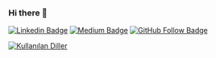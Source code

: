 ### Hi there 👋

<!--
**mustafagenc/mustafagenc** is a ✨ _special_ ✨ repository because its `README.md` (this file) appears on your GitHub profile.

Here are some ideas to get you started:

- 🔭 I’m currently working on ...
- 🌱 I’m currently learning ...
- 👯 I’m looking to collaborate on ...
- 🤔 I’m looking for help with ...
- 💬 Ask me about ...
- 📫 How to reach me: ...
- 😄 Pronouns: ...
- ⚡ Fun fact: ...
- &hide=html,smarty,javascript,blade,shell
-->

[![Linkedin Badge](https://img.shields.io/badge/-Linkedin-blue?style=flat&logo=Linkedin&logoColor=white&link=https://www.linkedin.com/in/mustafagenc/)](https://www.linkedin.com/in/mustafagenc/) [![Medium Badge](https://img.shields.io/badge/-Medium-black?style=flat&logo=Medium&logoColor=white&link=https://medium.com/@mustafagenc)](https://medium.com/@mustafagenc) [![GitHub Follow Badge](https://img.shields.io/github/followers/mustafagenc?label=follow&style=social)](https://github.com/mustafagenc)

[![Kullanılan Diller](https://github-readme-stats.vercel.app/api/top-langs/?username=mustafagenc&layout=compact&langs_count=10)](https://github-readme-stats.vercel.app/api/top-langs/?username=mustafagenc&layout=compact&langs_count=10)
